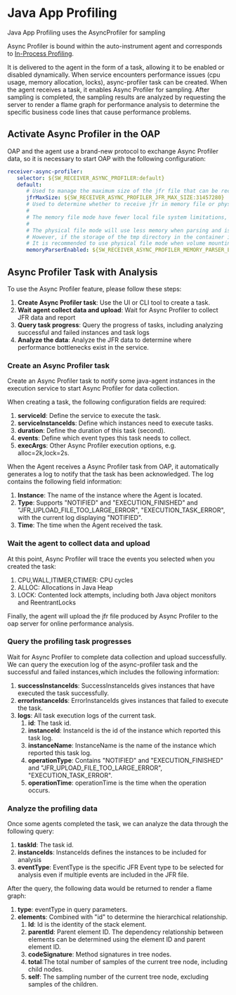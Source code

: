 # Java App Profiling

Java App Profiling uses the AsyncProfiler for sampling

Async Profiler is bound within the auto-instrument agent and corresponds to [In-Process Profiling](../../concepts-and-designs/profiling.md#in-process-profiling).

It is delivered to the agent in the form of a task, allowing it to be enabled or disabled dynamically.
When service encounters performance issues (cpu usage, memory allocation, locks), async-profiler task can be created.
When the agent receives a task, it enables Async Profiler for sampling.
After sampling is completed, the sampling results are analyzed by requesting the server to render a flame graph for performance 
analysis to determine the specific business code lines that cause performance problems.

## Activate Async Profiler in the OAP
OAP and the agent use a brand-new protocol to exchange Async Profiler data, so it is necessary to start OAP with the following configuration:

```yaml
receiver-async-profiler:
   selector: ${SW_RECEIVER_ASYNC_PROFILER:default}
   default:
      # Used to manage the maximum size of the jfr file that can be received, the unit is Byte, default is 30M
      jfrMaxSize: ${SW_RECEIVER_ASYNC_PROFILER_JFR_MAX_SIZE:31457280}
      # Used to determine whether to receive jfr in memory file or physical file mode
      #
      # The memory file mode have fewer local file system limitations, so they are by default. But it costs more memory.
      #
      # The physical file mode will use less memory when parsing and is more friendly to parsing large files.
      # However, if the storage of the tmp directory in the container is insufficient, the oap server instance may crash.
      # It is recommended to use physical file mode when volume mounting is used or the tmp directory has sufficient storage.
      memoryParserEnabled: ${SW_RECEIVER_ASYNC_PROFILER_MEMORY_PARSER_ENABLED:true}
```

## Async Profiler Task with Analysis

To use the Async Profiler feature, please follow these steps:

1. **Create Async Profiler task**: Use the UI or CLI tool to create a task.
2. **Wait agent collect data and upload**: Wait for Async Profiler to collect JFR data and report
3. **Query task progress**: Query the progress of tasks, including analyzing successful and failed instances and task logs
4. **Analyze the data**: Analyze the JFR data to determine where performance bottlenecks exist in the service.

### Create an Async Profiler task

Create an Async Profiler task to notify some java-agent instances in the execution service to start Async Profiler for data collection.

When creating a task, the following configuration fields are required:

1. **serviceId**: Define the service to execute the task.
2. **serviceInstanceIds**: Define which instances need to execute tasks.
3. **duration**: Define the duration of this task (second).
4. **events**: Define which event types this task needs to collect.
5. **execArgs**: Other Async Profiler execution options, e.g. alloc=2k,lock=2s.

When the Agent receives a Async Profiler task from OAP, it automatically generates a log to notify that the task has been acknowledged. The log contains the following field information:

1. **Instance**: The name of the instance where the Agent is located.
2. **Type**: Supports "NOTIFIED" and "EXECUTION_FINISHED" and "JFR_UPLOAD_FILE_TOO_LARGE_ERROR", "EXECUTION_TASK_ERROR", with the current log displaying "NOTIFIED".
3. **Time**: The time when the Agent received the task.

### Wait the agent to collect data and upload

At this point, Async Profiler will trace the events you selected when you created the task:

1. CPU,WALL,ITIMER,CTIMER: CPU cycles
2. ALLOC: Allocations in Java Heap
3. LOCK: Contented lock attempts, including both Java object monitors and ReentrantLocks

Finally, the agent will upload the jfr file produced by Async Profiler to the oap server for online performance analysis.

### Query the profiling task progresses

Wait for Async Profiler to complete data collection and upload successfully.
We can query the execution log of the async-profiler task and the successful and failed instances,which includes the following information:

1. **successInstanceIds**: SuccessInstanceIds gives instances that have executed the task successfully.
2. **errorInstanceIds**: ErrorInstanceIds gives instances that failed to execute the task.
3. **logs**: All task execution logs of the current task.
    1. **id**: The task id.
    2. **instanceId**: InstanceId is the id of the instance which reported this task log.
    3. **instanceName**: InstanceName is the name of the instance which reported this task log.
    4. **operationType**: Contains "NOTIFIED" and "EXECUTION_FINISHED" and "JFR_UPLOAD_FILE_TOO_LARGE_ERROR", "EXECUTION_TASK_ERROR".
    5. **operationTime**: operationTime is the time when the operation occurs.

### Analyze the profiling data

Once some agents completed the task, we can analyze the data through the following query:

1. **taskId**: The task id.
2. **instanceIds**: InstanceIds defines the instances to be included for analysis
3. **eventType**: EventType is the specific JFR Event type to be selected for analysis even if multiple events are included in the JFR file.

After the query, the following data would be returned to render a flame graph:
1. **type**: eventType in query parameters.
2. **elements**: Combined with "id" to determine the hierarchical relationship.
   1. **Id**: Id is the identity of the stack element.
   2. **parentId**: Parent element ID. The dependency relationship between elements can be determined using the element ID and parent element ID.
   3. **codeSignature**: Method signatures in tree nodes.
   4. **total**:The total number of samples of the current tree node, including child nodes.
   5. **self**: The sampling number of the current tree node, excluding samples of the children.